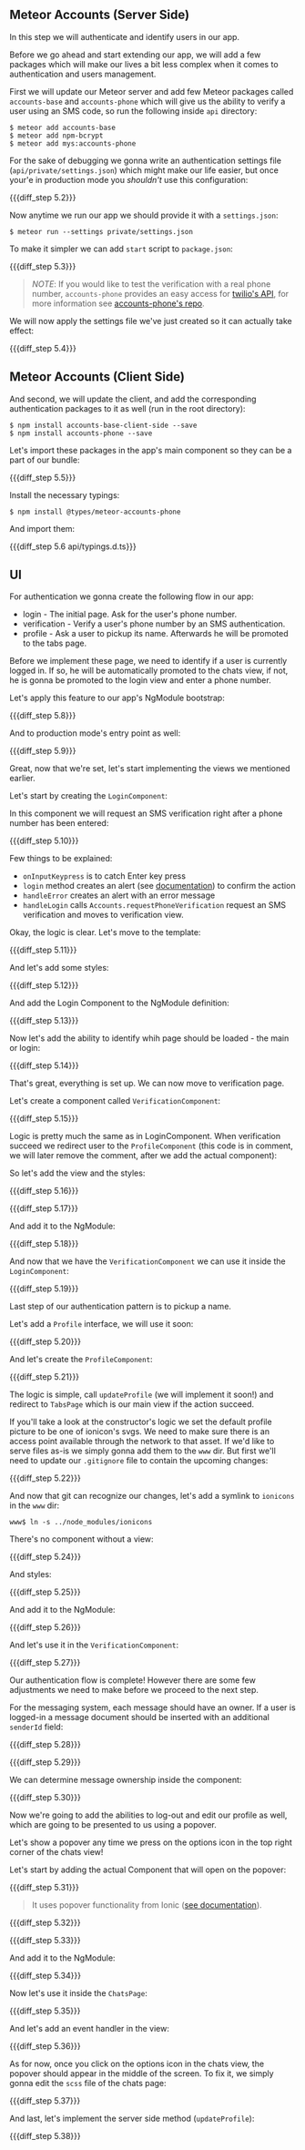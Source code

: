 ## Meteor Accounts (Server Side)

In this step we will authenticate and identify users in our app.

Before we go ahead and start extending our app, we will add a few packages which will make our lives a bit less complex when it comes to authentication and users management.

First we will update our Meteor server and add few Meteor packages called `accounts-base` and `accounts-phone` which will give us the ability to verify a user using an SMS code, so run the following inside `api` directory:

    $ meteor add accounts-base
    $ meteor add npm-bcrypt
    $ meteor add mys:accounts-phone

For the sake of debugging we gonna write an authentication settings file (`api/private/settings.json`) which might make our life easier, but once your'e in production mode you *shouldn't* use this configuration:

{{{diff_step 5.2}}}

Now anytime we run our app we should provide it with a `settings.json`:

    $ meteor run --settings private/settings.json

To make it simpler we can add `start` script to `package.json`:

{{{diff_step 5.3}}}

> *NOTE*: If you would like to test the verification with a real phone number, `accounts-phone` provides an easy access for [twilio's API](https://www.twilio.com/), for more information see [accounts-phone's repo](https://github.com/okland/accounts-phone).

We will now apply the settings file we've just created so it can actually take effect:

{{{diff_step 5.4}}}

## Meteor Accounts (Client Side)

And second, we will update the client, and add the corresponding authentication packages to it as well (run in the root directory):

    $ npm install accounts-base-client-side --save
    $ npm install accounts-phone --save

Let's import these packages in the app's main component so they can be a part of our bundle:

{{{diff_step 5.5}}}

Install the necessary typings:

    $ npm install @types/meteor-accounts-phone

And import them:

{{{diff_step 5.6 api/typings.d.ts}}}

## UI

For authentication we gonna create the following flow in our app:

- login - The initial page. Ask for the user's phone number.
- verification - Verify a user's phone number by an SMS authentication.
- profile - Ask a user to pickup its name. Afterwards he will be promoted to the tabs page.

Before we implement these page, we need to identify if a user is currently logged in. If so, he will be automatically promoted to the chats view, if not, he is gonna be promoted to the login view and enter a phone number.

Let's apply this feature to our app's NgModule bootstrap:

{{{diff_step 5.8}}}

And to production mode's entry point as well:

{{{diff_step 5.9}}}

Great, now that we're set, let's start implementing the views we mentioned earlier.

Let's start by creating the `LoginComponent`:

In this component we will request an SMS verification right after a phone number has been entered:

{{{diff_step 5.10}}}

Few things to be explained:

- `onInputKeypress` is to catch Enter key press
- `login` method creates an alert (see [documentation](http://ionicframework.com/docs/v2/components/#alert)) to confirm the action
- `handleError` creates an alert with an error message
- `handleLogin` calls `Accounts.requestPhoneVerification` request an SMS verification and moves to verification view.

Okay, the logic is clear. Let's move to the template:

{{{diff_step 5.11}}}

And let's add some styles:

{{{diff_step 5.12}}}

And add the Login Component to the NgModule definition:

{{{diff_step 5.13}}}

Now let's add the ability to identify whih page should be loaded - the main or login:

{{{diff_step 5.14}}}

That's great, everything is set up. We can now move to verification page.

Let's create a component called `VerificationComponent`:

{{{diff_step 5.15}}}

Logic is pretty much the same as in LoginComponent. When verification succeed we redirect user to the `ProfileComponent` (this code is in comment, we will later remove the comment, after we add the actual component):

So let's add the view and the styles:

{{{diff_step 5.16}}}

{{{diff_step 5.17}}}

And add it to the NgModule:

{{{diff_step 5.18}}}

And now that we have the `VerificationComponent` we can use it inside the `LoginComponent`:

{{{diff_step 5.19}}}

Last step of our authentication pattern is to pickup a name.

Let's add a `Profile` interface, we will use it soon:

{{{diff_step 5.20}}}

And let's create the `ProfileComponent`:

{{{diff_step 5.21}}}

The logic is simple, call `updateProfile` (we will implement it soon!) and redirect to `TabsPage` which is our main view if the action succeed.

If you'll take a look at the constructor's logic we set the default profile picture to be one of ionicon's svgs. We need to make sure there is an access point available through the network to that asset. If we'd like to serve files as-is we simply gonna add them to the `www` dir. But first we'll need to update our `.gitignore` file to contain the upcoming changes:

{{{diff_step 5.22}}}

And now that git can recognize our changes, let's add a symlink to `ionicons` in the `www` dir:

    www$ ln -s ../node_modules/ionicons

There's no component without a view:

{{{diff_step 5.24}}}

And styles:

{{{diff_step 5.25}}}

And add it to the NgModule:

{{{diff_step 5.26}}}

And let's use it in the `VerificationComponent`:

{{{diff_step 5.27}}}


Our authentication flow is complete! However there are some few adjustments we need to make before we proceed to the next step.

For the messaging system, each message should have an owner. If a user is logged-in a message document should be inserted with an additional `senderId` field:

{{{diff_step 5.28}}}

{{{diff_step 5.29}}}

We can determine message ownership inside the component:

{{{diff_step 5.30}}}

Now we're going to add the abilities to log-out and edit our profile as well, which are going to be presented to us using a popover. 

Let's show a popover any time we press on the options icon in the top right corner of the chats view!

Let's start by adding the actual Component that will open on the popover:

{{{diff_step 5.31}}}

> It uses popover functionality from Ionic ([see documentation](http://ionicframework.com/docs/v2/components/#popovers)).

{{{diff_step 5.32}}}

{{{diff_step 5.33}}}

And add it to the NgModule:

{{{diff_step 5.34}}}

Now let's use it inside the `ChatsPage`:

{{{diff_step 5.35}}}

And let's add an event handler in the view:

{{{diff_step 5.36}}}

As for now, once you click on the options icon in the chats view, the popover should appear in the middle of the screen. To fix it, we simply gonna edit the `scss` file of the chats page:

{{{diff_step 5.37}}}

And last, let's implement the server side method (`updateProfile`):

{{{diff_step 5.38}}}
